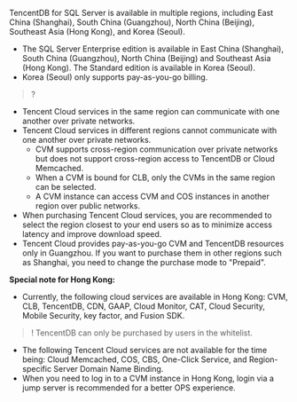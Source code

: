 TencentDB for SQL Server is available in multiple regions, including East China (Shanghai), South China (Guangzhou), North China (Beijing), Southeast Asia (Hong Kong), and Korea (Seoul).
- The SQL Server Enterprise edition is available in East China (Shanghai), South China (Guangzhou), North China (Beijing) and Southeast Asia (Hong Kong). The Standard edition is available in Korea (Seoul).
- Korea (Seoul) only supports pay-as-you-go billing.

>?
- Tencent Cloud services in the same region can communicate with one another over private networks.
- Tencent Cloud services in different regions cannot communicate with one another over private networks.
   - CVM supports cross-region communication over private networks but does not support cross-region access to TencentDB or Cloud Memcached.
   - When a CVM is bound for CLB, only the CVMs in the same region can be selected.
   - A CVM instance can access CVM and COS instances in another region over public networks.
- When purchasing Tencent Cloud services, you are recommended to select the region closest to your end users so as to minimize access latency and improve download speed.
- Tencent Cloud provides pay-as-you-go CVM and TencentDB resources only in Guangzhou. If you want to purchase them in other regions such as Shanghai, you need to change the purchase mode to "Prepaid".

**Special note for Hong Kong:**
- Currently, the following cloud services are available in Hong Kong: CVM, CLB, TencentDB, CDN, GAAP, Cloud Monitor, CAT, Cloud Security, Mobile Security, key factor, and Fusion SDK.
>! TencentDB can only be purchased by users in the whitelist.
- The following Tencent Cloud services are not available for the time being: Cloud Memcached, COS, CBS, One-Click Service, and Region-specific Server Domain Name Binding.
- When you need to log in to a CVM instance in Hong Kong, login via a jump server is recommended for a better OPS experience.

